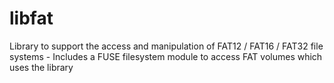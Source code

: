 libfat
======

Library to support the access and manipulation of  FAT12 / FAT16 / FAT32 file systems - Includes a FUSE filesystem module to access FAT volumes which uses the library
